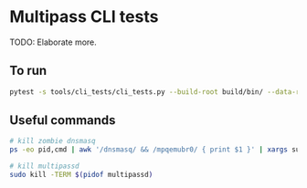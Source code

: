 # Multipass CLI tests

TODO: Elaborate more.

## To run

```bash
pytest -s tools/cli_tests/cli_tests.py --build-root build/bin/ --data-root=/tmp/multipass-test --remove-all-instances -vv
```

## Useful commands

```bash
# kill zombie dnsmasq
ps -eo pid,cmd | awk '/dnsmasq/ && /mpqemubr0/ { print $1 }' | xargs sudo kill -9

# kill multipassd
sudo kill -TERM $(pidof multipassd)
```
